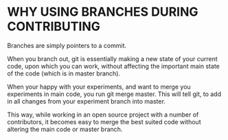 
# WHY USING BRANCHES DURING CONTRIBUTING

Branches are simply pointers to a commit.

When you branch out, git is essentially making a new state of your current code, upon which you can work, without affecting the important main state of the code (which is in master branch).

When your happy with your experiments, and want to merge you experiments in main code, you run git merge 
<branch name> master.
 This will tell git, to add in all changes from your experiment branch into master.

 This way, while working in an open source project with a number of contributors, it becomes easy to merge the best suited code without altering the main code or master branch.
 
